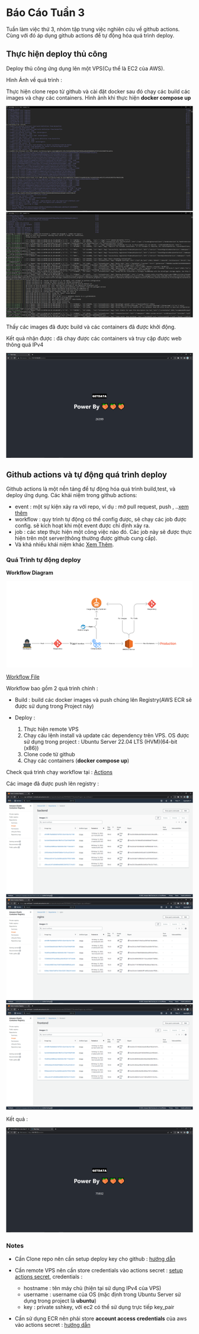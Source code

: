 # Báo Cáo Tuần 3

Tuần làm việc thứ 3, nhóm tập trung việc nghiên cứu về github actions. Cùng với đó áp dụng github actions để tự động hóa quá trình deploy.

## Thực hiện deploy thủ công

Deploy thủ công ứng dụng lên một VPS(Cụ thể là EC2 của AWS).

Hình Ảnh về quá trình :

Thực hiện clone repo từ github và cài đặt docker sau đó chạy các build các images và chạy các containers.
Hình ảnh khi thực hiện **docker compose up**

![Alt text](images/week3/manually-deploy-1.png)
![Alt text](images/week3/manually-deploy-2.png)

Thấy các images đã được build và các containers đã được khởi động.

Kết quả nhận được : đã chạy được các containers và truy cập được web thông quá IPv4

![Alt text](images/week3/manually-deploy-result.png)

## Github actions và tự động quá trình deploy

Github actions là một nền tảng để tự động hóa quá trình build,test, và deploy ứng dụng.
Các khái niệm trong github actions:

- event : một sự kiện xảy ra với repo, ví dụ : mở pull request, push , ..[xem thêm](https://docs.github.com/en/actions/using-workflows/events-that-trigger-workflows)
- workflow : quy trình tự động có thể config được, sẽ chạy các job được config. sẽ kích hoạt khi một event được chỉ định xảy ra.
- job : các step thực hiện một công việc nào đó. Các job này sẽ được thực hiện trên một server(thông thường được github cung cấp).
- Và khá nhiều khái niệm khác [Xem Thêm](https://docs.github.com/en/actions/learn-github-actions/understanding-github-actions).

### Quá Trình tự động deploy

**Workflow Diagram**

![Alt text](images/week3/cd-workflow.png)

[Workflow File](https://github.com/quanduongduc/se2022-15.3/blob/main/.github/workflows/deploy.yml)

Workflow bao gồm 2 quá trình chính :

- Build : build các docker images và push chúng lên Registry(AWS ECR sẽ được sử dụng trong Project này)
- Deploy :

  1. Thực hiện remote VPS
  1. Chạy câu lệnh install và update các dependency trên VPS. OS được sử dụng trong project : Ubuntu Server 22.04 LTS (HVM)(64-bit (x86))
  1. Clone code từ github
  1. Chạy các containers (**docker compose up**)

Check quá trình chạy workflow tại : [Actions](https://github.com/quanduongduc/se2022-15.3/actions)

Các image đã được push lên registry :

![Alt text](images/week3/backend-registry.png)
![Alt text](images/week3/nginx-registry.png)
![Alt text](images/week3/frontend-registry.png)

Kết quả :

![Alt text](images/week3/workflow-deploy-result.png)

### Notes

- Cần Clone repo nên cần setup deploy key cho github : [hướng dẫn](https://docs.github.com/en/developers/overview/managing-deploy-keys)
- Cần remote VPS nên cần store credentials vào actions secret : [setup actions secret](https://docs.github.com/en/actions/security-guides/encrypted-secrets), credentials :

  - hostname : tên máy chủ (hiện tại sử dụng IPv4 của VPS)
  - username : username của OS (mặc định trong Ubuntu Server sử dụng trong project là **ubuntu**)
  - key : private sshkey, với ec2 có thể sử dụng trực tiếp key_pair

- Cần sử dụng ECR nên phải store **account access credentials** của aws vào actions secret : [hướng dẫn](https://docs.aws.amazon.com/powershell/latest/userguide/pstools-appendix-sign-up.html)
